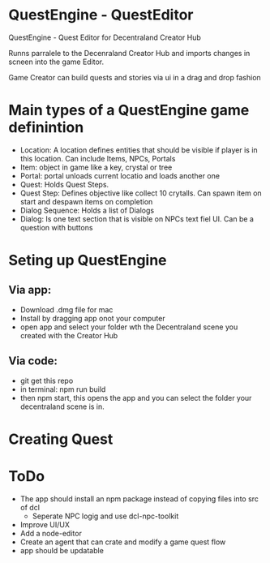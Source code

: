 # QuestEngine - QuestEditor

QuestEngine - Quest Editor for Decentraland Creator Hub

Runns parralele to the Decenraland Creator Hub and imports changes in scneen into the game Editor.

Game Creator can build quests and stories via ui in a drag and drop fashion

# Main types of a QuestEngine game definintion

- Location: A location defines entities that should be visible if player is in this location. Can include Items, NPCs, Portals
- Item: object in game like a key, crystal or tree
- Portal: portal unloads current locatio and loads another one
- Quest: Holds Quest Steps.
- Quest Step: Defines objective like collect 10 crytalls. Can spawn item on start and despawn items on completion
- Dialog Sequence: Holds a list of Dialogs
- Dialog: Is one text section that is visible on NPCs text fiel UI. Can be a question with buttons

# Seting up QuestEngine

## Via app:

- Download .dmg file for mac
- Install by dragging app onot your computer
- open app and select your folder wth the Decentraland scene you created with the Creator Hub

## Via code:

- git get this repo
- in terminal: npm run build
- then npm start, this opens the app and you can select the folder your decentraland scene is in.

# Creating Quest

# ToDo

- The app should install an npm package instead of copying files into src of dcl
  - Seperate NPC logig and use dcl-npc-toolkit
- Improve UI/UX
- Add a node-editor
- Create an agent that can crate and modify a game quest flow
- app should be updatable
